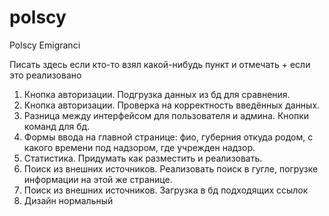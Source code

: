 # polscy
Polscy Emigranci

Писать здесь если кто-то взял какой-нибудь пункт и отмечать + если это реализовано

1. Кнопка авторизации. Подгрузка данных из бд для сравнения.
2. Кнопка авторизации. Проверка на корректность введённых данных.
3. Разница между интерфейсом для пользователя и админа. Кнопки команд для бд.
4. Формы ввода на главной странице: фио, губерния откуда родом, с какого времени под надзором, где учрежден надзор.
5. Статистика. Придумать как разместить и реализовать.
6. Поиск из внешних источников. Реализовать поиск в гугле, погрузке информации на этой же странице.
7. Поиск из внешних источников. Загрузка в бд подходящих ссылок
8. Дизайн нормальный 
